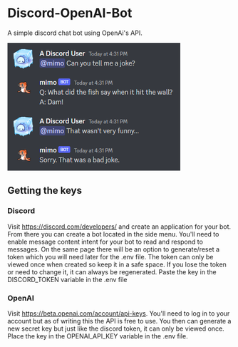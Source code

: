 # Discord-OpenAI-Bot
A simple discord chat bot using OpenAi's API.

![OpenAI chat](/mdimg/openAichatEx.png?raw=true "Bot Example")


## Getting the keys

### Discord
Visit https://discord.com/developers/ and create an application for your bot.
From there you can create a bot located in the side menu. You'll need to enable message content intent for your bot to read and respond to messages.
On the same page there will be an option to generate/reset a token which you will need later for the .env file. The token can only be viewed once when created so keep it in a safe space. If you lose the token or need to change it, it can always be regenerated. Paste the key in the DISCORD_TOKEN variable in the .env file


### OpenAI
Visit https://beta.openai.com/account/api-keys. You'll need to log in to your account but as of writing this the API is free to use. You then can generate a new secret key but just like the discord token, it can only be viewed once. Place the key in the OPENAI_API_KEY variable in the .env file.
